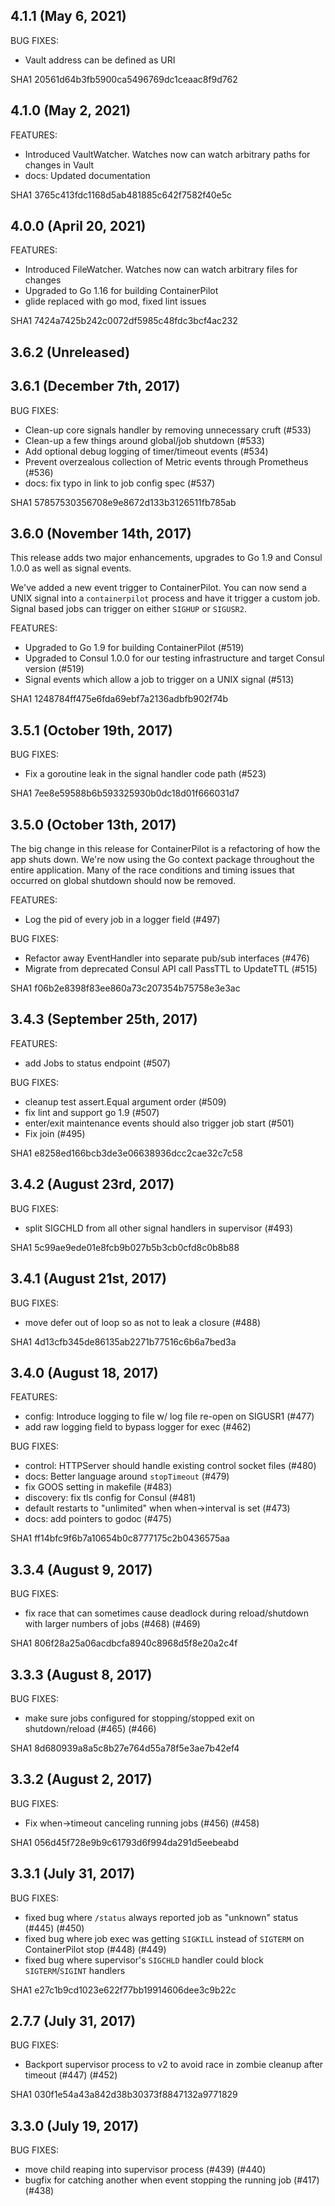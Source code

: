 ## 4.1.1 (May 6, 2021)

BUG FIXES:

- Vault address can be defined as URI

SHA1 20561d64b3fb5900ca5496769dc1ceaac8f9d762

## 4.1.0 (May 2, 2021)

FEATURES:

- Introduced VaultWatcher. Watches now can watch arbitrary paths for changes in Vault
- docs: Updated documentation

SHA1 3765c413fdc1168d5ab481885c642f7582f40e5c

## 4.0.0 (April 20, 2021)

FEATURES:

- Introduced FileWatcher. Watches now can watch arbitrary files for changes
- Upgraded to Go 1.16 for building ContainerPilot
- glide replaced with go mod, fixed lint issues

SHA1 7424a7425b242c0072df5985c48fdc3bcf4ac232

## 3.6.2 (Unreleased)

## 3.6.1 (December 7th, 2017)

BUG FIXES:

- Clean-up core signals handler by removing unnecessary cruft (#533)
- Clean-up a few things around global/job shutdown (#533)
- Add optional debug logging of timer/timeout events (#534)
- Prevent overzealous collection of Metric events through Prometheus (#536)
- docs: fix typo in link to job config spec (#537)

SHA1 57857530356708e9e8672d133b3126511fb785ab

## 3.6.0 (November 14th, 2017)

This release adds two major enhancements, upgrades to Go 1.9 and Consul 1.0.0 as
well as signal events.

We've added a new event trigger to ContainerPilot. You can now send a UNIX
signal into a `containerpilot` process and have it trigger a custom job. Signal
based jobs can trigger on either `SIGHUP` or `SIGUSR2`.

FEATURES:

- Upgraded to Go 1.9 for building ContainerPilot (#519)
- Upgraded to Consul 1.0.0 for our testing infrastructure and target Consul
  version (#519)
- Signal events which allow a job to trigger on a UNIX signal (#513)

SHA1 1248784ff475e6fda69ebf7a2136adbfb902f74b

## 3.5.1 (October 19th, 2017)

BUG FIXES:

- Fix a goroutine leak in the signal handler code path (#523)

SHA1 7ee8e59588b6b593325930b0dc18d01f666031d7

## 3.5.0 (October 13th, 2017)

The big change in this release for ContainerPilot is a refactoring of how the
app shuts down. We're now using the Go context package throughout the entire
application. Many of the race conditions and timing issues that occurred on
global shutdown should now be removed.

FEATURES:

- Log the pid of every job in a logger field (#497)

BUG FIXES:

- Refactor away EventHandler into separate pub/sub interfaces (#476)
- Migrate from deprecated Consul API call PassTTL to UpdateTTL (#515)

SHA1 f06b2e8398f83ee860a73c207354b75758e3e3ac

## 3.4.3 (September 25th, 2017)

FEATURES:

- add Jobs to status endpoint (#507)

BUG FIXES:

- cleanup test assert.Equal argument order (#509)
- fix lint and support go 1.9 (#507)
- enter/exit maintenance events should also trigger job start (#501)
- Fix join (#495)

SHA1 e8258ed166bcb3de3e06638936dcc2cae32c7c58

## 3.4.2 (August 23rd, 2017)

BUG FIXES:

- split SIGCHLD from all other signal handlers in supervisor (#493)

SHA1 5c99ae9ede01e8fcb9b027b5b3cb0cfd8c0b8b88

## 3.4.1 (August 21st, 2017)

BUG FIXES:

- move defer out of loop so as not to leak a closure (#488)

SHA1 4d13cfb345de86135ab2271b77516c6b6a7bed3a

## 3.4.0 (August 18, 2017)

FEATURES:

- config: Introduce logging to file w/ log file re-open on SIGUSR1 (#477)
- add raw logging field to bypass logger for exec (#462)

BUG FIXES:

- control: HTTPServer should handle existing control socket files (#480)
- docs: Better language around `stopTimeout` (#479)
- fix GOOS setting in makefile (#483)
- discovery: fix tls config for Consul (#481)
- default restarts to "unlimited" when when->interval is set (#473)
- docs: add pointers to godoc (#475)

SHA1 ff14bfc9f6b7a10654b0c8777175c2b0436575aa

## 3.3.4 (August 9, 2017)

BUG FIXES:

* fix race that can sometimes cause deadlock during reload/shutdown with larger numbers of jobs (#468) (#469)

SHA1 806f28a25a06acdbcfa8940c8968d5f8e20a2c4f

## 3.3.3 (August 8, 2017)

BUG FIXES:

- make sure jobs configured for stopping/stopped exit on shutdown/reload (#465) (#466)

SHA1 8d680939a8a5c8b27e764d55a78f5e3ae7b42ef4

## 3.3.2 (August 2, 2017)

BUG FIXES:

- Fix when->timeout canceling running jobs (#456) (#458)

SHA1 056d45f728e9b9c61793d6f994da291d5eebeabd

## 3.3.1 (July 31, 2017)

BUG FIXES:

- fixed bug where `/status` always reported job as "unknown" status (#445) (#450)
- fixed bug where job exec was getting `SIGKILL` instead of `SIGTERM` on ContainerPilot stop (#448) (#449)
- fixed bug where supervisor's `SIGCHLD` handler could block `SIGTERM`/`SIGINT` handlers

SHA1 e27c1b9cd1023e622f77bb19914606dee3c9b22c

## 2.7.7 (July 31, 2017)

BUG FIXES:

- Backport supervisor process to v2 to avoid race in zombie cleanup after timeout (#447) (#452)

SHA1 030f1e54a43a842d38b30373f8847132a9771829

## 3.3.0 (July 19, 2017)

BUG FIXES:

- move child reaping into supervisor process (#439) (#440)
- bugfix for catching another when event stopping the running job (#417) (#438)
